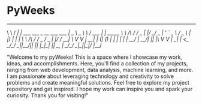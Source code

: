 # PyWeeks


 __        __   _                            ____      __        __        _        
 \ \      / ___| | ___ ___  _ __ ___   ___  |  _ \ _   \ \      / ___  ___| | _____ 
  \ \ /\ / / _ | |/ __/ _ \| '_ ` _ \ / _ \ | |_) | | | \ \ /\ / / _ \/ _ | |/ / __|
   \ V  V |  __| | (_| (_) | | | | | |  __/ |  __/| |_| |\ V  V |  __|  __|   <\__ \
    \_/\_/ \___|_|\___\___/|_| |_| |_|\___| |_|    \__, | \_/\_/ \___|\___|_|\_|___/
                                                   |___/                            


"Welcome to my pyWeeks! This is a space where I showcase my work, ideas, and accomplishments. Here, you'll find a collection of my projects, ranging from web development, data analysis, machine learning, and more. I am passionate about leveraging technology and creativity to solve problems and create meaningful solutions. Feel free to explore my project repository and get inspired. I hope my work can inspire you and spark your curiosity. Thank you for visiting!"
